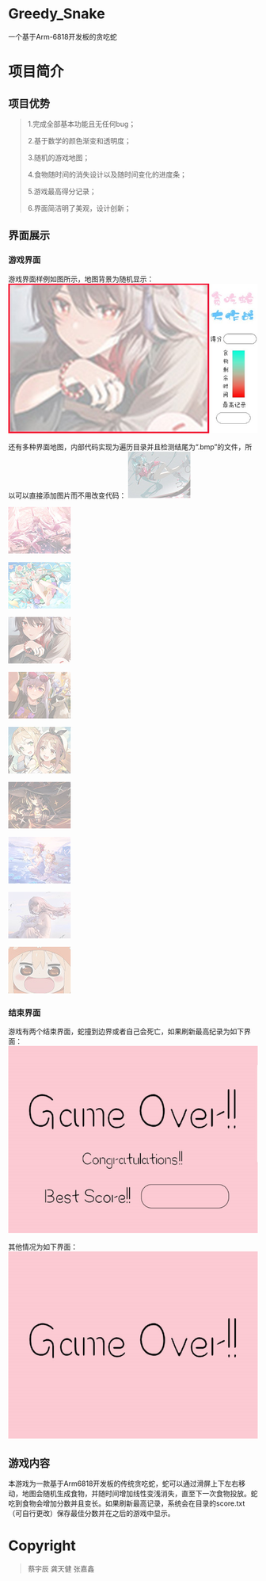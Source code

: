 # Greedy_Snake
一个基于Arm-6818开发板的贪吃蛇

# 项目简介
## 项目优势

> 1.完成全部基本功能且无任何bug；
>
> 
>
> 2.基于数学的颜色渐变和透明度；
>
> 
>
> 3.随机的游戏地图；
>
> 
>
> 4.食物随时间的消失设计以及随时间变化的进度条；
>
> 
>
> 5.游戏最高得分记录；
>
> 
>
> 6.界面简洁明了美观，设计创新；

## 界面展示

### 游戏界面

游戏界面样例如图所示，地图背景为随机显示：
![image](others/Sample.jpg)

还有多种界面地图，内部代码实现为遍历目录并且检测结尾为“.bmp”的文件，所以可以直接添加图片而不用改变代码：
![image](pictures/chuyin.bmp)

![image](pictures/chuyin2.bmp)

![image](pictures/chuying1.bmp)

![image](pictures/hutao.bmp)

![image](pictures/keqing.bmp)

![image](pictures/laisha.bmp)

![image](pictures/megumin.bmp)

![image](pictures/xiaogong.bmp)

![image](pictures/nanmeng.bmp)

![image](pictures/xiaomai.bmp)

### 结束界面

游戏有两个结束界面，蛇撞到边界或者自己会死亡，如果刷新最高纪录为如下界面：
![image](pictures/best_score.bmp)

其他情况为如下界面：
![image](pictures/game_over.bmp)

## 游戏内容

本游戏为一款基于Arm6818开发板的传统贪吃蛇，蛇可以通过滑屏上下左右移动，地图会随机生成食物，并随时间增加线性变浅消失，直至下一次食物投放。蛇吃到食物会增加分数并且变长。如果刷新最高记录，系统会在目录的score.txt（可自行更改）保存最佳分数并在之后的游戏中显示。


# Copyright
> 蔡宇辰
> 龚天健
> 张嘉鑫